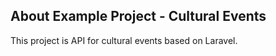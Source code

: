 ## About Example Project - Cultural Events

This project is API for cultural events based on Laravel.
